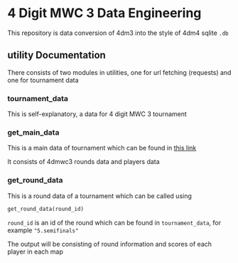 # 4 Digit MWC 3 Data Engineering

This repository is data conversion of 4dm3 into the style of 4dm4 sqlite `.db`

## utility Documentation

There consists of two modules in utilities, one for url fetching (requests) and one for tournament data

### tournament_data

This is self-explanatory, a data for 4 digit MWC 3 tournament

### get_main_data

This is a main data of tournament which can be found in [this link](https://raw.githubusercontent.com/Paturages/derpament/master/docs/data/4dmwc3.json)

It consists of 4dmwc3 rounds data and players data

### get_round_data

This is a round data of a tournament which can be called using

```python
get_round_data(round_id)
```

`round_id` is an id of the round which can be found in `tournament_data`, for example `"5.semifinals"`

The output will be consisting of round information and scores of each player in each map
